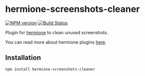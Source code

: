 # hermione-screenshots-cleaner

[![NPM version](https://img.shields.io/npm/v/hermione-screenshots-cleaner.svg?style=flat)](https://www.npmjs.org/package/hermione-screenshots-cleaner)
[![Build Status](https://travis-ci.org/gemini-testing/hermione-screenshots-cleaner.svg?branch=master)](https://travis-ci.org/gemini-testing/hermione-screenshots-cleaner)

Plugin for [hermione](https://github.com/gemini-testing/hermione) to clean unused screenshots.

You can read more about hermione plugins [here](https://github.com/gemini-testing/hermione#plugins).

## Installation

```bash
npm install hermione-screenshots-cleaner
```

